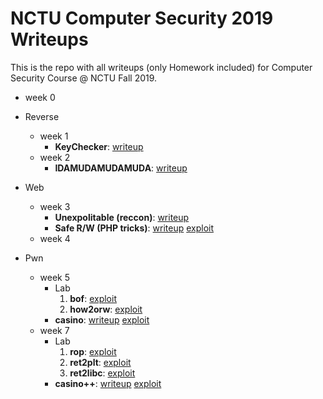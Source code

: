 # NCTU Computer Security 2019 Writeups

This is the repo with all writeups (only Homework included) for Computer Security Course @ NCTU Fall 2019.

* week 0

* Reverse
	* week 1
		* **KeyChecker**: [writeup](https://github.com/nashi5566/NCTU-Computer_Security2019/blob/master/HW0x01/writeup.md#hw0x01-writeup)
	* week 2
		* **IDAMUDAMUDAMUDA**: [writeup](https://github.com/nashi5566/NCTU-Computer_Security2019/blob/master/HW0x02/writeup.md#hw0x02-writeup)
* Web
	* week 3
		* **Unexpolitable (reccon)**: [writeup](https://github.com/nashi5566/NCTU-Computer_Security2019/blob/master/HW0x03/HW0x03%20Writeup.md#unexploitable)
		* **Safe R/W (PHP tricks)**: [writeup](https://github.com/nashi5566/NCTU-Computer_Security2019/blob/master/HW0x03/HW0x03%20Writeup.md#safe-rw)
		[exploit](https://github.com/nashi5566/NCTU-Computer_Security2019/blob/master/HW0x03/saferw.py)
	* week 4

* Pwn
	* week 5
		- Lab
			1. **bof**: [exploit](https://github.com/nashi5566/NCTU-Computer_Security2019/tree/master/HW0x05/lab/bof_)
			2. **how2orw**: [exploit](https://github.com/nashi5566/NCTU-Computer_Security2019/tree/master/HW0x05/lab/orw_)
		- **casino**: [writeup](https://github.com/nashi5566/NCTU-Computer_Security2019/blob/master/HW0x05/casino_/HW0x05%20Writeup.md#hw0x05-writeup)
		[exploit](https://github.com/nashi5566/NCTU-Computer_Security2019/tree/master/HW0x05/casino_/exploit)
	* week 7
		- Lab
			1. **rop**: [exploit](https://github.com/nashi5566/NCTU-Computer_Security2019/tree/master/HW0x07/lab/rop_)
			2. **ret2plt**: [exploit](https://github.com/nashi5566/NCTU-Computer_Security2019/tree/master/HW0x07/lab/ret2plt_)
			3. **ret2libc**: [exploit](https://github.com/nashi5566/NCTU-Computer_Security2019/tree/master/HW0x07/lab/ret2libc_)
		- **casino++**: [writeup](https://github.com/nashi5566/NCTU-Computer_Security2019/blob/master/HW0x07/HW0x07%20Writeup.md) [exploit](https://github.com/nashi5566/NCTU-Computer_Security2019/blob/master/HW0x07/exploit/casino%2B%2B.py)
